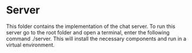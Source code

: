# Server

This folder contains the implementation of the chat server. To run this 
server go to the root folder and open a terminal, enter the following 
command ./server. This will install the necessary components and run in a 
virtual environment. 